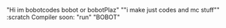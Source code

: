"Hi im bobotcodes bobot or bobotPlaz" ""i make just codes and mc stuff"" :scratch Compiler soon: "run" "BOBOT"

